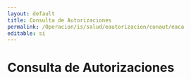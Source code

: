 ```yaml
---
layout: default
title: Consulta de Autorizaciones
permalink: /Operacion/is/salud/eautorizacion/conaut/eaca
editable: si
---
```


# Consulta de Autorizaciones



